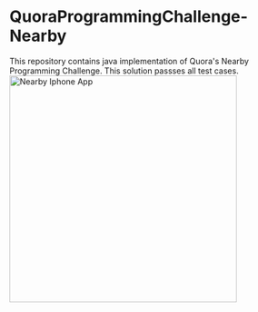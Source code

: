 QuoraProgrammingChallenge-Nearby
================================

This repository contains java implementation of Quora's Nearby Programming Challenge.
This solution passses all test cases.
<img src="http://qph.is.quoracdn.net/main-qimg-bcbf9b09df39c9d643b50c5c43bcae0c" alt="Nearby Iphone App" height="400" width="400">

